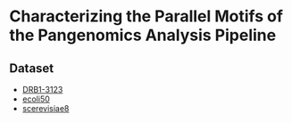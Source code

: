 # Characterizing the Parallel Motifs of the Pangenomics Analysis Pipeline

## Dataset
- [DRB1-3123](https://drive.google.com/drive/folders/1kXf03zkLBR2kPF_bglhIjvq9gIOf-tPY?usp=drive_link)
- [ecoli50](https://drive.google.com/drive/folders/16GNCvQbUJbCYHywqjQxF3DRxb-Krf5Zu?usp=drive_link) 
- [scerevisiae8](https://drive.google.com/drive/folders/1GcdUm-SrkCwjQuxiPx2rv10blK2IRLH_?usp=drive_link)

